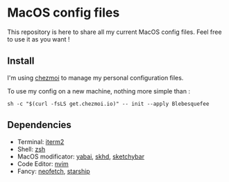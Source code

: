# MacOS config files

This repository is here to share all my current MacOS config files.
Feel free to use it as you want !

## Install

I'm using [chezmoi](https://www.chezmoi.io/) to manage my personal configuration files.

To use my config on a new machine, nothing more simple than :
```
sh -c "$(curl -fsLS get.chezmoi.io)" -- init --apply Blebesquefee
```

## Dependencies

- Terminal: [iterm2](https://iterm2.com/)
- Shell: [zsh](https://github.com/zsh-users/zsh)
- MacOS modificator: [yabai](https://github.com/koekeishiya/yabai), [skhd](https://github.com/koekeishiya/skhd), [sketchybar](https://github.com/FelixKratz/SketchyBar)
- Code Editor: [nvim](https://neovim.io/)
- Fancy: [neofetch](https://github.com/dylanaraps/neofetch), [starship](https://starship.rs/)
